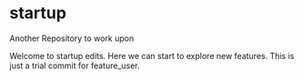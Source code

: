 # startup
Another Repository to work upon

Welcome to startup edits. Here we can start to explore new features. This is just a trial commit for feature_user.
